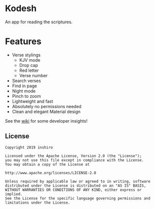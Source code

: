 
Kodesh
======
An app for reading the scriptures.

Features
======
- Verse stylings
	- KJV mode
	- Drop cap
	- Red letter
	- Verse number
- Search verses
- Find in page
- Night mode
- Pinch to zoom
- Lightweight and fast
- Absolutely no permissions needed
- Clean and elegant Material design

See the [wiki](https://github.com/inshiro/Kodesh/wiki) for some developer insights!

License
-------

    Copyright 2019 inshiro

    Licensed under the Apache License, Version 2.0 (the "License");
    you may not use this file except in compliance with the License.
    You may obtain a copy of the License at

    http://www.apache.org/licenses/LICENSE-2.0

    Unless required by applicable law or agreed to in writing, software
    distributed under the License is distributed on an "AS IS" BASIS,
    WITHOUT WARRANTIES OR CONDITIONS OF ANY KIND, either express or implied.
    See the License for the specific language governing permissions and
    limitations under the License.
